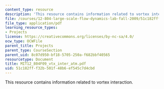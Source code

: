 ```yaml
---
content_type: resource
description: 'This resource contains information related to vortex interaction. '
file: /courses/12-804-large-scale-flow-dynamics-lab-fall-2009/51c182fff32b501f48b6ef545c7d4cbd_MIT12_804F09_vtx_inter_atm.pdf
file_type: application/pdf
learning_resource_types:
- Projects
license: https://creativecommons.org/licenses/by-nc-sa/4.0/
ocw_type: OCWFile
parent_title: Projects
parent_type: CourseSection
parent_uid: 8c07d950-bf18-5705-250a-f682bbf40565
resourcetype: Document
title: MIT12_804F09_vtx_inter_atm.pdf
uid: 51c182ff-f32b-501f-48b6-ef545c7d4cbd
---
```

This resource contains information related to vortex interaction. 